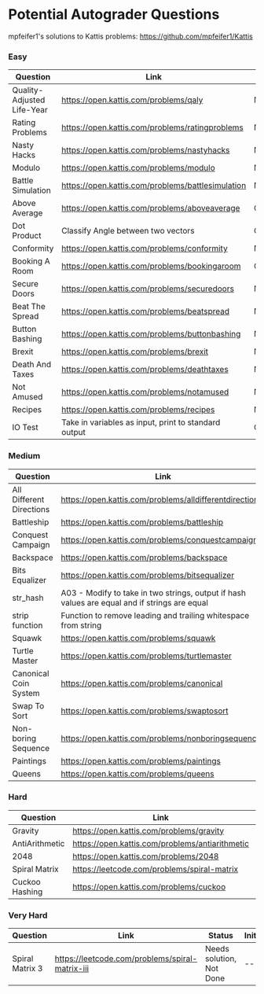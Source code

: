 # Potential Autograder Questions

mpfeifer1's solutions to Kattis problems:
https://github.com/mpfeifer1/Kattis

### Easy
|Question|Link|Status|Initial|
|---|---|---|---|
|Quality-Adjusted Life-Year| https://open.kattis.com/problems/qaly|Not Done|Masoud|
|Rating Problems| https://open.kattis.com/problems/ratingproblems|Not Done|Masoud|
|Nasty Hacks| https://open.kattis.com/problems/nastyhacks|Not Done|---|
|Modulo| https://open.kattis.com/problems/modulo|Not Done|---|
|Battle Simulation|https://open.kattis.com/problems/battlesimulation|Not Done|---|
|Above Average|https://open.kattis.com/problems/aboveaverage|Completed|DJP|
|Dot Product| Classify Angle between two vectors |Completed|DJP|
|Conformity|https://open.kattis.com/problems/conformity|Not Done|---|
|Booking A Room| https://open.kattis.com/problems/bookingaroom|Completed|Masoud|
|Secure Doors|https://open.kattis.com/problems/securedoors|Not Done|Masoud|
|Beat The Spread|https://open.kattis.com/problems/beatspread|Not Done|---|
|Button Bashing|https://open.kattis.com/problems/buttonbashing|Not Done|---|
|Brexit|https://open.kattis.com/problems/brexit|Not Done|---|
|Death And Taxes|https://open.kattis.com/problems/deathtaxes|Not Done|---|
|Not Amused|https://open.kattis.com/problems/notamused|Not Done|---|
|Recipes|https://open.kattis.com/problems/recipes|Not Done|---|
|IO Test|Take in variables as input, print to standard output|Completed|DJP|

### Medium
|Question|Link|Status|Initial|
|---|---|---|---|
|All Different Directions| https://open.kattis.com/problems/alldifferentdirections|Completed|DJP|
|Battleship| https://open.kattis.com/problems/battleship|Not Done|DJP|
|Conquest Campaign|https://open.kattis.com/problems/conquestcampaign|Not Done|DJP|
|Backspace| https://open.kattis.com/problems/backspace|Not Done|DJP|
|Bits Equalizer|https://open.kattis.com/problems/bitsequalizer|Completed|DJP|
|str_hash|A03 - Modify to take in two strings, output if hash values are equal and if strings are equal|Not Done|---|
|strip function|Function to remove leading and trailing whitespace from string|Not Done|---|
|Squawk|https://open.kattis.com/problems/squawk|Not Done|---|
|Turtle Master|https://open.kattis.com/problems/turtlemaster|Not Done|Masoud|
|Canonical Coin System|https://open.kattis.com/problems/canonical|Not Done|---|
|Swap To Sort|https://open.kattis.com/problems/swaptosort|Not Done|---|
|Non-boring Sequence|https://open.kattis.com/problems/nonboringsequences|Not Done|---|
|Paintings|https://open.kattis.com/problems/paintings|Not Done|---|
|Queens|https://open.kattis.com/problems/queens|Not Done|DJP|

### Hard
|Question|Link|Status|Initial|
|---|---|---|---|
|Gravity|https://open.kattis.com/problems/gravity|Not Done|DJP|
|AntiArithmetic|https://open.kattis.com/problems/antiarithmetic|Completed|DJP|
|2048|https://open.kattis.com/problems/2048|Completed|DJP|
|Spiral Matrix| https://leetcode.com/problems/spiral-matrix|Completed|DJP|
|Cuckoo Hashing|https://open.kattis.com/problems/cuckoo|Not Done|---|

### Very Hard
|Question|Link|Status|Initial|
|---|---|---|---|
|Spiral Matrix 3|https://leetcode.com/problems/spiral-matrix-iii|Needs solution, Not Done|---|
